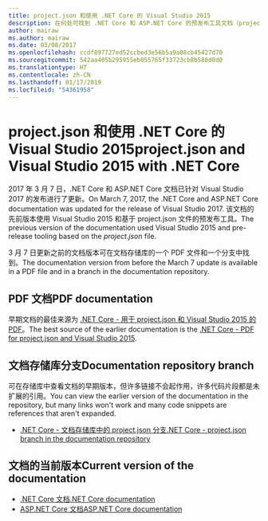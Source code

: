 ```yaml
---
title: project.json 和使用 .NET Core 的 Visual Studio 2015
description: 在何处可找到 .NET Core 和 ASP.NET Core 的预发布工具文档（project.json 和 Visual Studio 2015）。
author: mairaw
ms.author: mairaw
ms.date: 03/08/2017
ms.openlocfilehash: ccdf897727ed52ccbed3e56b5a9a08cb45427d70
ms.sourcegitcommit: 542aa405b295955eb055765f33723cb8b588d0d0
ms.translationtype: HT
ms.contentlocale: zh-CN
ms.lasthandoff: 01/17/2019
ms.locfileid: "54361958"
---
```

# <a name="projectjson-and-visual-studio-2015-with-net-core"></a><span data-ttu-id="dd291-103">project.json 和使用 .NET Core 的 Visual Studio 2015</span><span class="sxs-lookup"><span data-stu-id="dd291-103">project.json and Visual Studio 2015 with .NET Core</span></span>

<span data-ttu-id="dd291-104">2017 年 3 月 7 日，.NET Core 和 ASP.NET Core 文档已针对 Visual Studio 2017 的发布进行了更新。</span><span class="sxs-lookup"><span data-stu-id="dd291-104">On March 7, 2017, the .NET Core and ASP.NET Core documentation was updated for the release of Visual Studio 2017.</span></span> <span data-ttu-id="dd291-105">该文档的先前版本使用 Visual Studio 2015 和基于 project.json 文件的预发布工具。</span><span class="sxs-lookup"><span data-stu-id="dd291-105">The previous version of the documentation used Visual Studio 2015 and pre-release tooling based on the *project.json* file.</span></span>

<span data-ttu-id="dd291-106">3 月 7 日更新之前的文档版本可在文档存储库的一个 PDF 文件和一个分支中找到。</span><span class="sxs-lookup"><span data-stu-id="dd291-106">The documentation version from before the March 7 update is available in a PDF file and in a branch in the documentation repository.</span></span>

## <a name="pdf-documentation"></a><span data-ttu-id="dd291-107">PDF 文档</span><span class="sxs-lookup"><span data-stu-id="dd291-107">PDF documentation</span></span>

<span data-ttu-id="dd291-108">早期文档的最佳来源为 [.NET Core - 用于 project.json 和 Visual Studio 2015 的 PDF](https://github.com/dotnet/docs/blob/project.json/net-core-project-json.pdf)。</span><span class="sxs-lookup"><span data-stu-id="dd291-108">The best source of the earlier documentation is the [.NET Core - PDF for project.json and Visual Studio 2015](https://github.com/dotnet/docs/blob/project.json/net-core-project-json.pdf).</span></span>

## <a name="documentation-repository-branch"></a><span data-ttu-id="dd291-109">文档存储库分支</span><span class="sxs-lookup"><span data-stu-id="dd291-109">Documentation repository branch</span></span>

<span data-ttu-id="dd291-110">可在存储库中查看文档的早期版本，但许多链接不会起作用，许多代码片段都是未扩展的引用。</span><span class="sxs-lookup"><span data-stu-id="dd291-110">You can view the earlier version of the documentation in the repository, but many links won't work and many code snippets are references that aren't expanded.</span></span>

* [<span data-ttu-id="dd291-111">.NET Core - 文档存储库中的 project.json 分支</span><span class="sxs-lookup"><span data-stu-id="dd291-111">.NET Core - project.json branch in the documentation repository</span></span>](https://github.com/dotnet/docs/tree/project.json/docs)

## <a name="current-version-of-the-documentation"></a><span data-ttu-id="dd291-112">文档的当前版本</span><span class="sxs-lookup"><span data-stu-id="dd291-112">Current version of the documentation</span></span>

* [<span data-ttu-id="dd291-113">.NET Core 文档</span><span class="sxs-lookup"><span data-stu-id="dd291-113">.NET Core documentation</span></span>](./core/index.md)
* [<span data-ttu-id="dd291-114">ASP.NET Core 文档</span><span class="sxs-lookup"><span data-stu-id="dd291-114">ASP.NET Core documentation</span></span>](/aspnet/core/)
